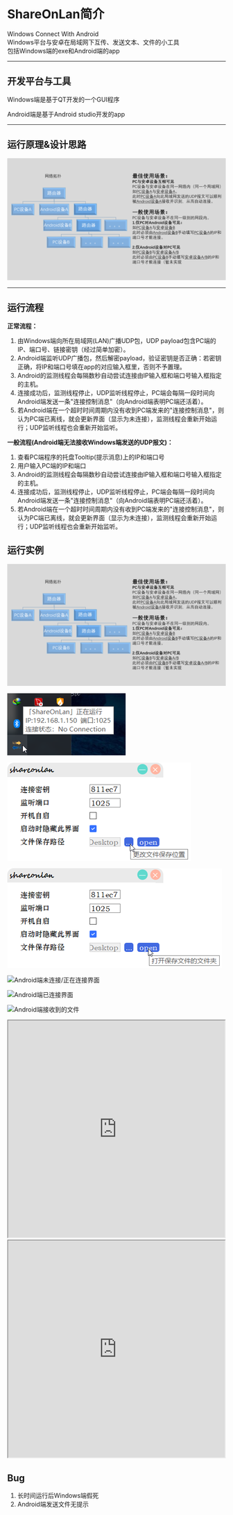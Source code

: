 # ShareOnLan简介

Windows Connect With Android  
Windows平台与安卓在局域网下互传、发送文本、文件的小工具  
包括Windows端的exe和Android端的app
***

## 开发平台与工具

Windows端是基于QT开发的一个GUI程序

Android端是基于Android studio开发的app
***

## 运行原理&设计思路

![原理图](https://github.com/LCiZY/ShareOnLan/blob/main/images/prototype.png)
***

## 运行流程

**正常流程：**  

1. 由Windows端向所在局域网(LAN)广播UDP包，UDP payload包含PC端的IP、端口号、链接密钥（经过简单加密）。  
2. Android端监听UDP广播包，然后解密payload，验证密钥是否正确：若密钥正确，将IP和端口号填在app的对应输入框里，否则不予置理。  
3. Android的监测线程会每隔数秒自动尝试连接由IP输入框和端口号输入框指定的主机。  
4. 连接成功后，监测线程停止，UDP监听线程停止，PC端会每隔一段时间向Android端发送一条"连接控制消息"（向Android端表明PC端还活着）。  
5. 若Android端在一个超时时间周期内没有收到PC端发来的"连接控制消息"，则认为PC端已离线，就会更新界面（显示为未连接），监测线程会重新开始运行；UDP监听线程也会重新开始监听。  

**一般流程(Android端无法接收Windows端发送的UDP报文)：**

1. 查看PC端程序的托盘Tooltip(提示消息)上的IP和端口号
2. 用户输入PC端的IP和端口
3. Android的监测线程会每隔数秒自动尝试连接由IP输入框和端口号输入框指定的主机。
4. 连接成功后，监测线程停止，UDP监听线程停止，PC端会每隔一段时间向Android端发送一条"连接控制消息"（向Android端表明PC端还活着）。
5. 若Android端在一个超时时间周期内没有收到PC端发来的"连接控制消息"，则认为PC端已离线，就会更新界面（显示为未连接），监测线程会重新开始运行；UDP监听线程也会重新开始监听。

## 运行实例

![PC端主界面](https://github.com/LCiZY/ShareOnLan/blob/main/images/prototype.png)

![PC端托盘图标及ToolTip](https://github.com/LCiZY/ShareOnLan/blob/main/images/systray-tooltip.png)

![PC端更改文件储存位置](https://github.com/LCiZY/ShareOnLan/blob/main/images/changeFileLocation.png)

![PC端打开文件储存文件夹](https://github.com/LCiZY/ShareOnLan/blob/main/images/openFileLocateDir.png)

![Android端未连接/正在连接界面](https://github.com/LCiZY/ShareOnLan/blob/main/images/unconnected-connecting.png)

![Android端已连接界面](https://github.com/LCiZY/ShareOnLan/blob/main/images/connected.png)

![Android端接收到的文件](https://github.com/LCiZY/ShareOnLan/blob/main/images/filesView.png)

<iframe height=500 width=500 src="https://github.com/LCiZY/ShareOnLan/blob/main/images/operateDemo/openReceivedFile.gif"></iframe>  

<iframe height=500 width=500 src="https://github.com/LCiZY/ShareOnLan/blob/main/images/operateDemo/sendFileToPC.gif"></iframe>  

## Bug

1. 长时间运行后Windows端假死
2. Android端发送文件无提示  
